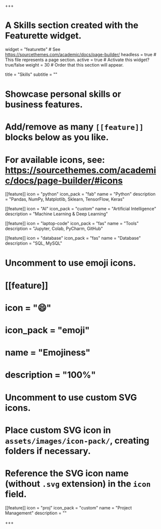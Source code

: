 +++
# A Skills section created with the Featurette widget.
widget = "featurette"  # See https://sourcethemes.com/academic/docs/page-builder/
headless = true  # This file represents a page section.
active = true  # Activate this widget? true/false
weight = 30  # Order that this section will appear.

title = "Skills"
subtitle = ""

# Showcase personal skills or business features.
# 
# Add/remove as many `[[feature]]` blocks below as you like.
# 
# For available icons, see: https://sourcethemes.com/academic/docs/page-builder/#icons

[[feature]]
  icon = "python"
  icon_pack = "fab"
  name = "Python"
  description = "Pandas, NumPy, Matplotlib, Sklearn, TensorFlow, Keras"
  
[[feature]]
  icon = "AI"
  icon_pack = "custom"
  name = "Artificial Intelligence"
  description = "Machine Learning & Deep Learning"
  
[[feature]]
  icon = "laptop-code"
  icon_pack = "fas"
  name = "Tools"
  description = "Jupyter, Colab, PyCharm, GitHub"

[[feature]]
  icon = "database"
  icon_pack = "fas"
  name = "Database"
  description = "SQL, MySQL"

# Uncomment to use emoji icons.
# [[feature]]
#  icon = ":smile:"
#  icon_pack = "emoji"
#  name = "Emojiness"
#  description = "100%"  

# Uncomment to use custom SVG icons.
# Place custom SVG icon in `assets/images/icon-pack/`, creating folders if necessary.
# Reference the SVG icon name (without `.svg` extension) in the `icon` field.

[[feature]]
  icon = "proj"
  icon_pack = "custom"
  name = "Project Management"
  description = ""

+++
